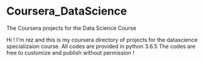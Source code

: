 # Coursera_DataScience
The Coursera projects for the Data Science Course

Hi ! I'm rez and this is my coursera directory of projects for the datascience specializaion course.
All codes are provided in python 3.6.5
The codes are free to customize and publish without permission !
